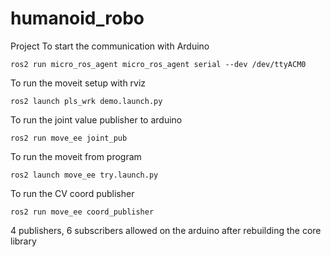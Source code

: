 # humanoid_robo
Project
To start the communication with Arduino
```
ros2 run micro_ros_agent micro_ros_agent serial --dev /dev/ttyACM0
```

To run the moveit setup with rviz 

```
ros2 launch pls_wrk demo.launch.py
```
To run the joint value publisher to arduino

```
ros2 run move_ee joint_pub
```

To run the moveit from program

```
ros2 launch move_ee try.launch.py
```
To run the CV coord publisher

```
ros2 run move_ee coord_publisher
```
4 publishers, 6 subscribers allowed on the arduino after rebuilding the core library